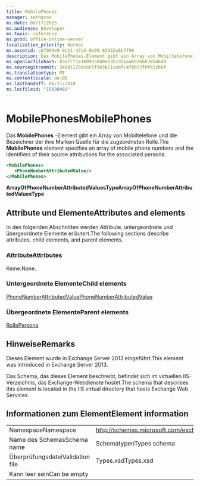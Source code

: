 ```yaml
---
title: MobilePhones
manager: sethgros
ms.date: 09/17/2015
ms.audience: Developer
ms.topic: reference
ms.prod: office-online-server
localization_priority: Normal
ms.assetid: c67069e9-0c11-47c5-8b99-82932a6b7f98
description: Das MobilePhones-Element gibt ein Array von Mobiltelefone und die Bezeichner der ihre Marken Quelle für die zugeordneten Rolle.
ms.openlocfilehash: 03ef771e100935040eb351d2eaa6b76b63854649
ms.sourcegitcommit: 34041125dc8c5f993b21cebfc4f8b72f0fd2cb6f
ms.translationtype: MT
ms.contentlocale: de-DE
ms.lasthandoff: 06/11/2018
ms.locfileid: "19830469"
---
```

# <a name="mobilephones"></a><span data-ttu-id="ba703-103">MobilePhones</span><span class="sxs-lookup"><span data-stu-id="ba703-103">MobilePhones</span></span>

<span data-ttu-id="ba703-104">Das **MobilePhones** -Element gibt ein Array von Mobiltelefone und die Bezeichner der ihre Marken Quelle für die zugeordneten Rolle.</span><span class="sxs-lookup"><span data-stu-id="ba703-104">The **MobilePhones** element specifies an array of mobile phone numbers and the identifiers of their source attributions for the associated persona.</span></span> 
  
```XML
<MobilePhones>
   <PhoneNumberAttributedValue/>
</MobilePhones>
```

 <span data-ttu-id="ba703-105">**ArrayOfPhoneNumberAttributedValuesType**</span><span class="sxs-lookup"><span data-stu-id="ba703-105">**ArrayOfPhoneNumberAttributedValuesType**</span></span>
## <a name="attributes-and-elements"></a><span data-ttu-id="ba703-106">Attribute und Elemente</span><span class="sxs-lookup"><span data-stu-id="ba703-106">Attributes and elements</span></span>

<span data-ttu-id="ba703-107">In den folgenden Abschnitten werden Attribute, untergeordnete und übergeordnete Elemente erläutert.</span><span class="sxs-lookup"><span data-stu-id="ba703-107">The following sections describe attributes, child elements, and parent elements.</span></span>
  
### <a name="attributes"></a><span data-ttu-id="ba703-108">Attribute</span><span class="sxs-lookup"><span data-stu-id="ba703-108">Attributes</span></span>

<span data-ttu-id="ba703-109">Keine.</span><span class="sxs-lookup"><span data-stu-id="ba703-109">None.</span></span>
  
### <a name="child-elements"></a><span data-ttu-id="ba703-110">Untergeordnete Elemente</span><span class="sxs-lookup"><span data-stu-id="ba703-110">Child elements</span></span>

[<span data-ttu-id="ba703-111">PhoneNumberAttributedValue</span><span class="sxs-lookup"><span data-stu-id="ba703-111">PhoneNumberAttributedValue</span></span>](phonenumberattributedvalue.md)
  
### <a name="parent-elements"></a><span data-ttu-id="ba703-112">Übergeordnete Elemente</span><span class="sxs-lookup"><span data-stu-id="ba703-112">Parent elements</span></span>

[<span data-ttu-id="ba703-113">Rolle</span><span class="sxs-lookup"><span data-stu-id="ba703-113">Persona</span></span>](persona.md)
  
## <a name="remarks"></a><span data-ttu-id="ba703-114">Hinweise</span><span class="sxs-lookup"><span data-stu-id="ba703-114">Remarks</span></span>

<span data-ttu-id="ba703-115">Dieses Element wurde in Exchange Server 2013 eingeführt.</span><span class="sxs-lookup"><span data-stu-id="ba703-115">This element was introduced in Exchange Server 2013.</span></span>
  
<span data-ttu-id="ba703-116">Das Schema, das dieses Element beschreibt, befindet sich im virtuellen IIS-Verzeichnis, das Exchange-Webdienste hostet.</span><span class="sxs-lookup"><span data-stu-id="ba703-116">The schema that describes this element is located in the IIS virtual directory that hosts Exchange Web Services.</span></span>
  
## <a name="element-information"></a><span data-ttu-id="ba703-117">Informationen zum Element</span><span class="sxs-lookup"><span data-stu-id="ba703-117">Element information</span></span>

|||
|:-----|:-----|
|<span data-ttu-id="ba703-118">Namespace</span><span class="sxs-lookup"><span data-stu-id="ba703-118">Namespace</span></span>  <br/> |http://schemas.microsoft.com/exchange/services/2006/types  <br/> |
|<span data-ttu-id="ba703-119">Name des Schemas</span><span class="sxs-lookup"><span data-stu-id="ba703-119">Schema name</span></span>  <br/> |<span data-ttu-id="ba703-120">Schematypen</span><span class="sxs-lookup"><span data-stu-id="ba703-120">Types schema</span></span>  <br/> |
|<span data-ttu-id="ba703-121">Überprüfungsdatei</span><span class="sxs-lookup"><span data-stu-id="ba703-121">Validation file</span></span>  <br/> |<span data-ttu-id="ba703-122">Types.xsd</span><span class="sxs-lookup"><span data-stu-id="ba703-122">Types.xsd</span></span>  <br/> |
|<span data-ttu-id="ba703-123">Kann leer sein</span><span class="sxs-lookup"><span data-stu-id="ba703-123">Can be empty</span></span>  <br/> ||
   


